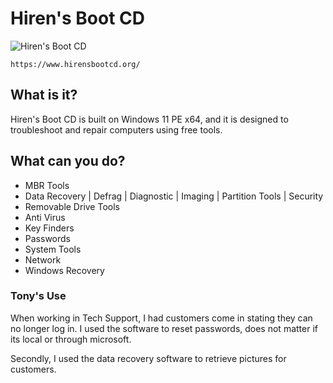 # Hiren's Boot CD

![Hiren's Boot CD](https://github.com/user-attachments/assets/8a512807-68fa-4c30-948a-b76658df23f4)
```
https://www.hirensbootcd.org/
```
## What is it?
Hiren's Boot CD is built on Windows 11 PE x64, and it is designed to troubleshoot and repair computers using free tools.

## What can you do?
* MBR Tools
* Data Recovery | Defrag | Diagnostic | Imaging | Partition Tools | Security
* Removable Drive Tools
* Anti Virus
* Key Finders
* Passwords
* System Tools
* Network
* Windows Recovery

### Tony's Use

When working in Tech Support, I had customers come in stating they can no longer log in.
I used the software to reset passwords, does not matter if its local or through microsoft.

Secondly, I used the data recovery software to retrieve pictures for customers. 
